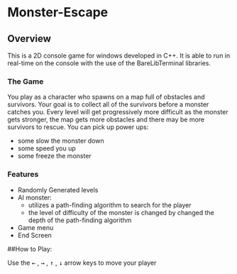 # Monster-Escape
## Overview
This is a 2D console game for windows developed in C++. 
It is able to run in real-time on the console with the use of the BareLibTerminal libraries. 

### The Game
You play as a character who spawns on a map full of obstacles and survivors. Your goal is to collect all of the survivors before a monster catches you. 
Every level will get progressively more difficult as the monster gets stronger, the map gets more obstacles and there may be more survivors to rescue. 
You can pick up power ups: 
* some slow the monster down 
* some speed you up 
* some freeze the monster

### Features 
* Randomly Generated levels 
* AI monster: 
  * utilizes a path-finding algorithm to search for the player
  * the level of difficulty of the monster is changed by changed the depth of the path-finding algorithm 
* Game menu
* End Screen

##How to Play: 

Use the <kbd>←</kbd> , <kbd>→</kbd> , <kbd>↑</kbd> , <kbd>↓</kbd> arrow keys to move your player
